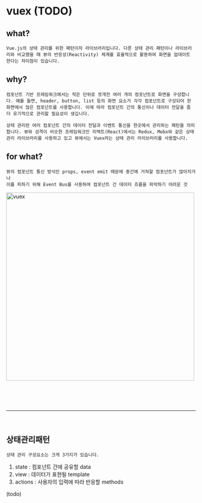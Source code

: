 # vuex (TODO)

## what?

    Vue.js의 상태 관리를 위한 패턴이자 라이브러리입니다. 다른 상태 관리 패턴이나 라이브러리와 비교했을 때 뷰의 반응성(Reactivity) 체계를 효율적으로 활용하여 화면을 업데이트 한다는 차이점이 있습니다.

## why?

    컴포넌트 기반 프레임워크에서는 작은 단위로 쪼개진 여러 개의 컴포넌트로 화면을 구성합니다. 예를 들면, header, button, list 등의 화면 요소가 각각 컴포넌트로 구성되어 한 화면에서 많은 컴포넌트를 사용합니다. 이에 따라 컴포넌트 간의 통신이나 데이터 전달을 좀 더 유기적으로 관리할 필요성이 생깁니다.

    상태 관리란 여러 컴포넌트 간의 데이터 전달과 이벤트 통신을 한곳에서 관리하는 패턴을 의미합니다. 뷰와 성격이 비슷한 프레임워크인 리액트(React)에서는 Redux, Mobx와 같은 상태 관리 라이브러리를 사용하고 있고 뷰에서는 Vuex라는 상태 관리 라이브러리를 사용합니다.

## for what?

    뷰의 컴포넌트 통신 방식인 props, event emit 때문에 중간에 거쳐할 컴포넌트가 많아지거나
    이를 피하기 위해 Event Bus를 사용하여 컴포넌트 간 데이터 흐름을 파악하기 어려운 것

<img src = "https://joshua1988.github.io/images/posts/web/vuejs/vuex-1/vuex-diagram.png" width="500px" title="vuex">

<br/><br/><br/>

---

<br/>

## 상태관리패턴

    상태 관리 구성요소는 크게 3가지가 있습니다.

1. state : 컴포넌트 간에 공유할 data
2. view : 데이터가 표현될 template
3. actions : 사용자의 입력에 따라 반응할 methods

(todo)
